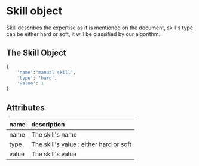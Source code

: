 # Skill object

Skill describes the expertise as it is mentioned on the document, skill's type can be either hard or soft, it will be classified by our algorithm.

## The Skill Object

```python
{
    'name':'manual skill',
    'type': 'hard',
    'value': 1
}
```

## Attributes

| name | description |
| :--- | :--- |
| name | The skill's name |
| type | The skill's value : either hard or soft |
| value | The skill's value |

